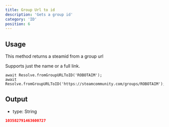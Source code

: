 ```yaml
---
title: Group Url to id
description: 'Gets a group id'
category: 'ID'
position: 6
---
```


## Usage

This method returns a steamid from a group url

Supports just the name or a full link.

```javascript[index.js]
await Resolve.fromGroupURLToID('ROBOTAIM');
await Resolve.fromGroupURLToID('https://steamcommunity.com/groups/ROBOTAIM');
```

## Output

- type: String

```json
103582791463600727
```
